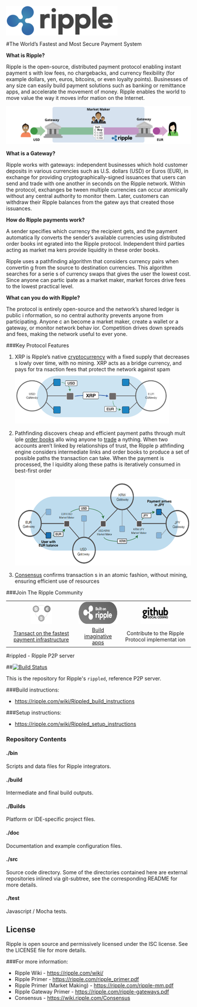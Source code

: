 <img src='images/Logo_M.png' alt='Ripple' width='304' height='81' 
align='center' /> 

#The World’s Fastest and Most Secure Payment System

**What is Ripple?**

Ripple is the open-source, distributed payment protocol enabling instant payment
s with low fees, no chargebacks, and currency flexibility (for example dollars, 
yen, euros, bitcoins, or even loyalty points). Businesses of any size can easily
 build payment solutions such as banking or remittance apps, and accelerate the 
movement of money. Ripple enables the world to move value the way it moves infor
mation on the Internet.

![Ripple network](images/network.png)

**What is a Gateway?**

Ripple works with gateways: independent businesses which hold customer deposits 
in various currencies such as U.S. dollars (USD) or Euros (EUR), in exchange for
 providing cryptographically-signed issuances that users can send and trade with
 one another in seconds on the Ripple network. Within the protocol, exchanges be
tween multiple currencies can occur atomically without any central authority to 
monitor them. Later, customers can withdraw their Ripple balances from the gatew
ays that created those issuances. 

**How do Ripple payments work?**

A sender specifies which currency the recipient gets, and the payment automatica
lly converts the sender’s available currencies using distributed order books int
egrated into the Ripple protocol. Independent third parties acting as  market ma
kers provide liquidity in these order books.

Ripple uses a pathfinding algorithm that considers currency pairs when convertin
g from the source to destination currencies. This algorithm searches for a serie
s of currency swaps that gives the user the lowest cost. Since anyone can partic
ipate as a market maker, market forces drive fees to the lowest practical level.

**What can you do with Ripple?**

The protocol is entirely open-source and the network’s shared ledger is public i
nformation, so no central authority prevents anyone from participating. Anyone c
an become a market maker, create a wallet or a gateway, or monitor network behav
ior. Competition drives down spreads and fees, making the network useful to ever
yone.


###Key Protocol Features
1. XRP is Ripple’s native <a href='http://en.wikipedia.org/wiki/Cryptoc
urrency' target='_blank'>cryptocurrency</a> with a fixed supply that decreases s
lowly over time, with no mining. XRP acts as a bridge currency, and pays for tra
nsaction fees that protect the network against spam
	<img alt='XRP as bridge currency' src='images/vehicle_currency.png' width='420' height='140'/> 

2. Pathfinding discovers cheap and efficient payment paths through mult
iple <a href='https://www.ripplecharts.com' target='_blank'>order books</a> allo
wing anyone to <a href='https://www.rippletrade.com' target='_blank'>trade</a> a
nything. When two accounts aren’t linked by relationships of trust, the Ripple p
athfinding engine considers intermediate links and order books to produce a set 
of possible paths the transaction can take. When the payment is processed, the l
iquidity along these paths is iteratively consumed in best-first order

	<img alt='Pathfinding EUR to JPY' src='images/pathfinding.png' width='545' height='236' />

3. [Consensus](https://www.youtube.com/watch?v=pj1QVb1vlC0) confirms transaction
s in an atomic fashion, without mining, ensuring efficient use of resources

###Join The Ripple Community
<table border='0'>
	<tr>
		<td align='center'><img src='images/money_icon_black_white.png' 
alt='Instant payments in any currency' height='60' width='60'></td>
		<td align='center'><img src='images/ripple_badge_black_white.png'
 alt='Powerful and open APIs' height='60' width='130'></td>
		<td align='center'><img src='images/GitHub.png' alt='Open source
' height='60' width='80'></td>
	</tr>
	<tr>
		<td align='center'><a href='https://ripple.com/files/ripple-FIs.
pdf' target='_blank'>Transact on the fastest payment infrastructure</a></td>
		<td align='center'><a href='https://ripple.com/build/' target='_
blank'>Build imaginative apps</a></td>
		<td align='center'>Contribute to the Ripple Protocol implementat
ion</td>
	</tr>
</table>

#rippled - Ripple P2P server

##[![Build Status](https://travis-ci.org/ripple/rippled.png?branch=develop)](https://travis-ci.org/ripple/rippled)

This is the repository for Ripple's `rippled`, reference P2P server.

###Build instructions:
* https://ripple.com/wiki/Rippled_build_instructions

###Setup instructions:
* https://ripple.com/wiki/Rippled_setup_instructions

### Repository Contents

#### ./bin
Scripts and data files for Ripple integrators.

#### ./build
Intermediate and final build outputs.

#### ./Builds
Platform or IDE-specific project files.

#### ./doc
Documentation and example configuration files.

#### ./src
Source code directory. Some of the directories contained here are
external repositories inlined via git-subtree, see the corresponding
README for more details.

#### ./test
Javascript / Mocha tests.

## License
Ripple is open source and permissively licensed under the ISC license. See the
LICENSE file for more details.

###For more information:
* Ripple Wiki - https://ripple.com/wiki/
* Ripple Primer - https://ripple.com/ripple_primer.pdf
* Ripple Primer (Market Making) - https://ripple.com/ripple-mm.pdf
* Ripple Gateway Primer - https://ripple.com/ripple-gateways.pdf  
* Consensus - https://wiki.ripple.com/Consensus


